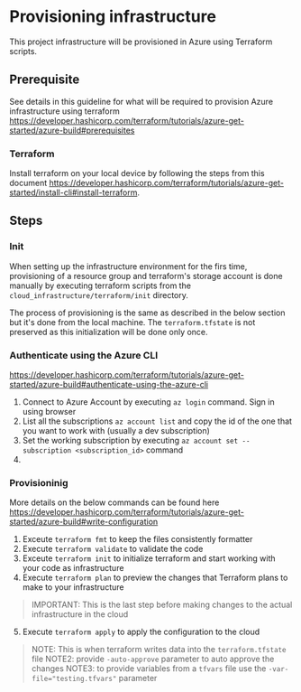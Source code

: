 # Provisioning infrastructure

This project infrastructure will be provisioned in Azure using Terraform scripts.

## Prerequisite

See details in this guideline for what will be required to provision Azure infrastructure using terraform https://developer.hashicorp.com/terraform/tutorials/azure-get-started/azure-build#prerequisites

### Terraform

Install terraform on your local device by following the steps from this document https://developer.hashicorp.com/terraform/tutorials/azure-get-started/install-cli#install-terraform.

## Steps

### Init

When setting up the infrastructure environment for the firs time, provisioning of a resource group and terraform's storage account is done manually by executing terraform scripts from the `cloud_infrastructure/terraform/init` directory.

The process of provisioning is the same as described in the below section but it's done from the local machine. The `terraform.tfstate` is not preserved as this initialization will be done only once.

### Authenticate using the Azure CLI

https://developer.hashicorp.com/terraform/tutorials/azure-get-started/azure-build#authenticate-using-the-azure-cli

1. Connect to Azure Account by executing `az login` command. Sign in using browser
2. List all the subscriptions `az account list` and copy the id of the one that you want to work with (usually a dev subscription)
3. Set the working subscription by executing `az account set --subscription <subscription_id>` command
4. <TODO>


### Provisioninig

More details on the below commands can be found here https://developer.hashicorp.com/terraform/tutorials/azure-get-started/azure-build#write-configuration

1. Exceute `terraform fmt` to keep the files consistently formatter
2. Execute `terraform validate` to validate the code
3. Exceute `terraform init` to initialize terraform and start working with your code as infrastructure
4. Execute `terraform plan` to preview the changes that Terraform plans to make to your infrastructure
> IMPORTANT: This is the last step before making changes to the actual infrastructure in the cloud
5. Execute `terraform apply` to apply the configuration to the cloud

> NOTE: This is when terraform writes data into the `terraform.tfstate` file
> NOTE2: provide `-auto-approve` parameter to auto approve the changes
> NOTE3: to provide variables from a `tfvars` file use the `-var-file="testing.tfvars"` parameter